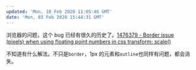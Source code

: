 ```yaml
---
updated: 'Mon, 10 Feb 2020 11:05:46 GMT'
date: 'Mon, 03 Feb 2020 15:44:31 GMT'
---
```


浏览器的问题，这个 bug 已经有很久的历史了。[1476379 - Border issue (pixels) when using floating point numbers in css transform: scale()](https://bugzilla.mozilla.org/show_bug.cgi?id=1476379)

不知道有什么解法。不只是`border`，1px 的元素和`outline`也同样有问题，都会消失。
